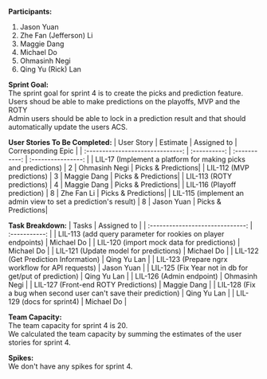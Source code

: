 <b>Participants:</b>
1. Jason Yuan
2. Zhe Fan (Jefferson) Li
3. Maggie Dang
4. Michael Do
5. Ohmasinh Negi
6. Qing Yu (Rick) Lan

<b>Sprint Goal:</b><br>
The sprint goal for sprint 4 is to create the picks and prediction feature.<br>
Users shoud be able to make predictions on the playoffs, MVP and the ROTY<br>
Admin users should be able to lock in a prediction result and that should automatically update the users ACS.<br>

 
<b>User Stories To Be Completed:</b>
| User Story                                                        | Estimate     | Assigned to   | Corresponding Epic |
| :------------------------------:                                  | :----------: | :-----------: | :----------------: |
| LIL-17 (Implement a platform for making picks and predictions)    | 2            | Ohmasinh Negi | Picks & Predictions|
| LIL-112 (MVP predictions)                                         | 3            | Maggie Dang   | Picks & Predictions|
| LIL-113 (ROTY predictions)                                        | 4            | Maggie Dang   | Picks & Predictions|
| LIL-116 (Playoff prediction)                                      | 8            | Zhe Fan Li    | Picks & Predictions|
| LIL-115 (implement an admin view to set a prediction's result)    | 8            | Jason Yuan    | Picks & Predictions|


<b>Task Breakdown:</b>
| Tasks                                                                                 | Assigned to   |
| :------------------------------:                                                      | :-----------: |
| LIL-113 (add query parameter for rookies on player endpoints)                         | Michael Do    |
| LIL-120 (import mock data for predictions)                                            | Michael Do    |
| LIL-121 (Update model for predictions)                                                | Michael Do    |
| LIL-122 (Get Prediction Information)                                                  | Qing Yu Lan   |
| LIL-123 (Prepare ngrx workflow for API requests)                                      | Jason Yuan    |
| LIL-125 (Fix Year not in db for get/put of prediction)                                | Qing Yu Lan   |
| LIL-126 (Admin endpoint)                                                              | Ohmasinh Negi |
| LIL-127 (Front-end ROTY Predictions)                                                  | Maggie Dang   |
| LIL-128 (Fix a bug when second user can't save their prediction)                      | Qing Yu Lan   |
| LIL-129 (docs for sprint4)                                                            | Michael Do    |


<b>Team Capacity:</b><br>
The team capacity for sprint 4 is 20.<br>
We calculated the team capacity by summing the estimates of the user stories for sprint 4.

<b>Spikes:</b><br>
We don't have any spikes for sprint 4.
